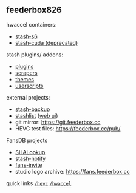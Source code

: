 ## feederbox826

hwaccel containers:
- [stash-s6](https://github.com/feederbox826/stash-s6)
- [stash-cuda (deprecated)](https://github.com/feederbox826/stash-cuda)

stash plugins/ addons:
- [plugins](https://github.com/feederbox826/plugins)
- [scrapers](https://github.com/feederbox826/scrapers)
- [themes](https://github.com/feederbox826/themes)
- [userscripts](https://github.com/feederbox826/userscripts)

external projects:
- [stash-backup](https://github.com/feederbox826/stash-backup)
- [stashlist](https://github.com/feederbox826/stashlist) ([web ui](https://list.feederbox.cc))
- git mirror: https://git.feederbox.cc
- HEVC test files: https://feederbox.cc/pub/

FansDB projects
- [SHALookup](https://github.com/feederbox826/FansDB-SHALookup)
- [stash-notify](https://github.com/feederbox826/stash-notify)
- [fans-invite](https://github.com/feederbox826/fans-invite)
- studio logo archive: https://fans.feederbox.cc

quick links [`/hevc`](https://feederbox.cc/hevc) [`/hwaccel`](https://feederbox.cc/hwaccel) 
